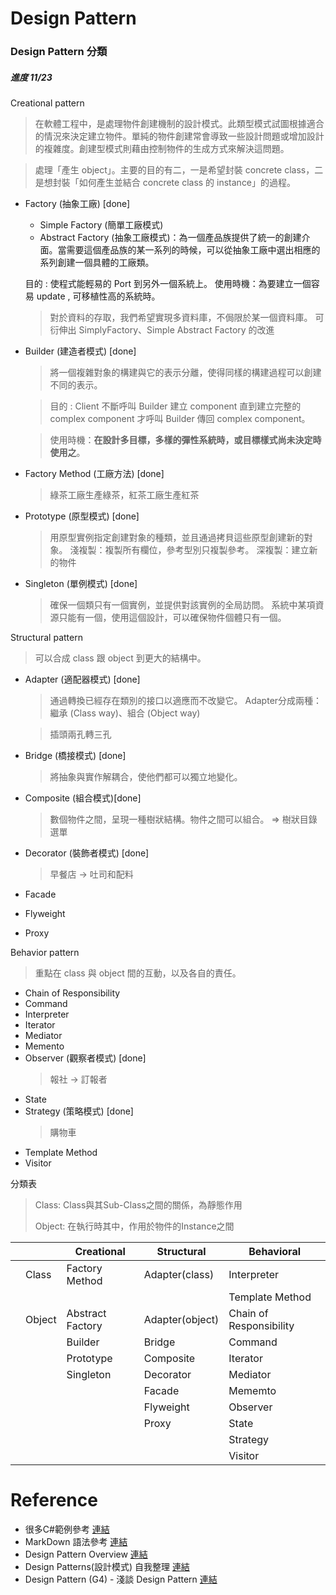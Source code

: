 ﻿# Design Pattern
### Design Pattern 分類

##### 進度 11/23

Creational pattern

> 在軟體工程中，是處理物件創建機制的設計模式。此類型模式試圖根據適合的情況來決定建立物件。單純的物件創建常會導致一些設計問題或增加設計的複雜度。創建型模式則藉由控制物件的生成方式來解決這問題。

> 處理「產生 object」。主要的目的有二，一是希望封裝 concrete class，二是想封裝「如何產生並結合 concrete class 的 instance」的過程。
>  
* Factory (抽象工廠) [done]
    * Simple Factory  (簡單工廠模式)
    * Abstract Factory  (抽象工廠模式)：為一個產品族提供了統一的創建介面。當需要這個產品族的某一系列的時候，可以從抽象工廠中選出相應的系列創建一個具體的工廠類。
     
    目的 : 使程式能輕易的 Port 到另外一個系統上。
    使用時機：為要建立一個容易 update , 可移植性高的系統時。
    > 對於資料的存取，我們希望實現多資料庫，不侷限於某一個資料庫。
    > 可衍伸出 SimplyFactory、Simple Abstract Factory 的改進    
* Builder (建造者模式) [done]
    > 將一個複雜對象的構建與它的表示分離，使得同樣的構建過程可以創建不同的表示。

    >目的 : Client 不斷呼叫 Builder 建立 component 直到建立完整的 complex component 才呼叫 Builder 傳回 complex component。
    
    >使用時機：**在設計多目標，多樣的彈性系統時，或目標樣式尚未決定時使用之**。

* Factory Method (工廠方法) [done]
  > 綠茶工廠生產綠茶，紅茶工廠生產紅茶
* Prototype (原型模式) [done]
  > 用原型實例指定創建對象的種類，並且通過拷貝這些原型創建新的對象。
  > 淺複製：複製所有欄位，參考型別只複製參考。
  > 深複製：建立新的物件  
* Singleton (單例模式) [done]
  > 確保一個類只有一個實例，並提供對該實例的全局訪問。
  > 系統中某項資源只能有一個，使用這個設計，可以確保物件個體只有一個。 

Structural pattern

> 可以合成 class 跟 object 到更大的結構中。

* Adapter (適配器模式) [done]
  > 通過轉換已經存在類別的接口以適應而不改變它。
  > Adapter分成兩種：繼承 (Class way)、組合 (Object way)
  
  > 插頭兩孔轉三孔
* Bridge (橋接模式) [done]    
    > 將抽象與實作解耦合，使他們都可以獨立地變化。
* Composite (組合模式)[done]
    > 數個物件之間，呈現一種樹狀結構。物件之間可以組合。
    > => 樹狀目錄選單
* Decorator (裝飾者模式) [done]
  > 早餐店 -> 吐司和配料
* Facade
* Flyweight
* Proxy

Behavior pattern
> 重點在 class 與 object 間的互動，以及各自的責任。

* Chain of Responsibility
* Command
* Interpreter
* Iterator
* Mediator
* Memento
* Observer (觀察者模式) [done] 
	> 報社 -> 訂報者
* State 	
* Strategy (策略模式) [done] 
    > 購物車
* Template Method
* Visitor

分類表

>Class: Class與其Sub-Class之間的關係，為靜態作用
>
>Object: 在執行時其中，作用於物件的Instance之間

|   |   |Creational|Structural|Behavioral|
|---|---|---|---|---|
|   |Class|Factory Method|Adapter(class)|Interpreter|
|   |   |   |   |Template Method|
|   |Object|Abstract Factory|Adapter(object)|Chain of Responsibility|
|   |   |Builder|Bridge|Command|
|   |   |Prototype|Composite|Iterator|
|   |   |Singleton|Decorator|Mediator|
|   |   |   |Facade|Mememto|
|   |   |   |Flyweight|Observer
|   |   |   |Proxy|State
|   |   |   |   |Strategy
|   |   |   |   |Visitor

# Reference
- 很多C#範例參考 [連結](http://www.dofactory.com/net/design-patterns)
- MarkDown 語法參考 [連結](http://markdown.tw/)
- Design Pattern Overview [連結](http://www.cjwind.idv.tw/Design-Pattern-Overview/)
- Design Patterns(設計模式) 自我整理 [連結](http://jimmy0222.pixnet.net/blog/post/37095632-design-patterns%28%E8%A8%AD%E8%A8%88%E6%A8%A1%E5%BC%8F%29-%E8%87%AA%E6%88%91%E6%95%B4%E7%90%86)
- Design Pattern (G4) - 淺談 Design Pattern [連結](http://limitedcode.blogspot.tw/2014/09/design-pattern-design-pattern.html)



